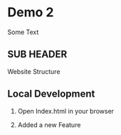 # Demo 2 

Some Text   

## SUB HEADER 

Website Structure

## Local Development

1. Open Index.html in your browser

2. Added a new Feature
